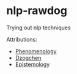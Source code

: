 # nlp-rawdog
Trying out nlp techniques

Attributions:
- [Phenomenology](https://en.wikipedia.org/wiki/Phenomenology_(philosophy))
- [Dzogchen](https://en.wikipedia.org/wiki/Dzogchen)
- [Epistemology](https://en.wikipedia.org/wiki/Epistemology)